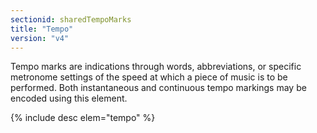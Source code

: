 ```yaml
---
sectionid: sharedTempoMarks
title: "Tempo"
version: "v4"
---
```


Tempo marks are indications through words, abbreviations, or specific metronome settings of the speed at which a piece of music is to be performed. Both instantaneous and continuous tempo markings may be encoded using this element.

{% include desc elem="tempo" %}
